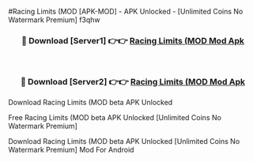 #Racing Limits (MOD [APK-MOD] - APK Unlocked - [Unlimited Coins No Watermark Premium] f3qhw



<div align="center">

<h3>🔴 Download [Server1] 👉👉 <a href="https://momento.my/?title=Racing_Limits_(MOD">Racing Limits (MOD Mod Apk</a></h3><br>

<h3>🔴 Download [Server2] 👉👉 <a href="https://momento.my/?title=Racing_Limits_(MOD">Racing Limits (MOD Mod Apk</a></h3>
</div>



Download Racing Limits (MOD beta APK Unlocked

Free Racing Limits (MOD beta APK Unlocked [Unlimited Coins No Watermark Premium]

Download Racing Limits (MOD beta APK Unlocked [Unlimited Coins No Watermark Premium] Mod For Android
